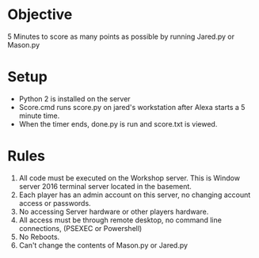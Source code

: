 # Objective

5 Minutes to score as many points as possible by running Jared.py or Mason.py

# Setup

* Python 2 is installed on the server
* Score.cmd runs score.py on jared's workstation after Alexa starts a 5 minute time.
* When the timer ends, done.py is run and score.txt is viewed.

# Rules

1. All code must be executed on the Workshop server.  This is Window server 2016 terminal server located in the basement.
2. Each player has an admin account on this server, no changing account access or passwords.
3. No accessing Server hardware or other players hardware.
4. All access must be through remote desktop, no command line connections, (PSEXEC or Powershell)
5. No Reboots.
6. Can't change the contents of Mason.py or Jared.py

